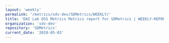 ```yaml
---
layout: 'weekly'
permalink: '/metrics/sdv-dev/SDMetrics/WEEKLY/'
title: 'DAI Lab OSS Metrics Metrics report for SDMetrics | WEEKLY-REPORT-2020-05-03'
organization: 'sdv-dev'
repository: 'SDMetrics'
current_date: '2020-05-03'
---
```

